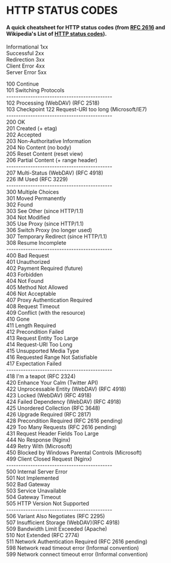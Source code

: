 # HTTP STATUS CODES

#### A quick cheatsheet for HTTP status codes (from [RFC 2616](http://www.ietf.org/rfc/rfc2616.txt) and Wikipedia's List of [HTTP status codes](http://en.wikipedia.org/wiki/List_of_HTTP_status_codes)).

Informational   1xx   
Successful      2xx  
Redirection     3xx  
Client Error    4xx  
Server Error    5xx  

100 Continue  
101 Switching Protocols   
\--------------------------------------------  
102 Processing (WebDAV) (RFC 2518)  
103 Checkpoint
122 Request-URI too long (Microsoft/IE7)  
\--------------------------------------------  
200 OK  
201 Created (+ etag)  
202 Accepted  
203 Non-Authoritative Information  
204 No Content (no body)  
205 Reset Content (reset view)  
206 Partial Content (+ range header)  
\--------------------------------------------  
207 Multi-Status (WebDAV) (RFC 4918)  
226 IM Used (RFC 3229)  
\--------------------------------------------  
300 Multiple Choices  
301 Moved Permanently  
302 Found  
303 See Other (since HTTP/1.1)  
304 Not Modified  
305 Use Proxy (since HTTP/1.1)  
306 Switch Proxy (no longer used)  
307 Temporary Redirect (since HTTP/1.1)  
308 Resume Incomplete  
\--------------------------------------------  
400 Bad Request  
401 Unauthorized  
402 Payment Required (future)  
403 Forbidden  
404 Not Found  
405 Method Not Allowed  
406 Not Acceptable  
407 Proxy Authentication Required  
408 Request Timeout  
409 Conflict (with the resource)  
410 Gone  
411 Length Required  
412 Precondition Failed  
413 Request Entity Too Large  
414 Request-URI Too Long  
415 Unsupported Media Type  
416 Requested Range Not Satisfiable  
417 Expectation Failed  
\--------------------------------------------  
418 I'm a teapot (RFC 2324)  
420 Enhance Your Calm (Twitter API)  
422 Unprocessable Entity (WebDAV) (RFC 4918)  
423 Locked (WebDAV) (RFC 4918)  
424 Failed Dependency (WebDAV) (RFC 4918)  
425 Unordered Collection (RFC 3648)  
426 Upgrade Required (RFC 2817)  
428 Precondition Required (RFC 2616 pending)  
429 Too Many Requests (RFC 2616 pending)  
431 Request Header Fields Too Large  
444 No Response (Nginx)  
449 Retry With (Microsoft)  
450 Blocked by Windows Parental Controls (Microsoft)  
499 Client Closed Request (Nginx)  
\--------------------------------------------  
500 Internal Server Error  
501 Not Implemented  
502 Bad Gateway  
503 Service Unavailable  
504 Gateway Timeout  
505 HTTP Version Not Supported  
\--------------------------------------------  
506 Variant Also Negotiates (RFC 2295)  
507 Insufficient Storage (WebDAV)(RFC 4918)  
509 Bandwidth Limit Exceeded (Apache)  
510 Not Extended (RFC 2774)  
511 Network Authentication Required  (RFC 2616 pending)  
598 Network read timeout error (Informal convention)  
599 Network connect timeout error (Informal convention)  
